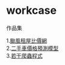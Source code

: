 # workcase

作品集

1.<a href="https://github.com/joe188032/workcase/tree/master/rentpriceanalysis">颱風租屋比價網 <a/><br/>
2.<a href="https://github.com/joe188032/workcase/tree/master/usedcarpriceanalysis">二手車價格預測模型 <a/><br/>
3.<a href=https://github.com/joe188032/workcase/tree/master/crawl>若干爬蟲程式 <a/>




